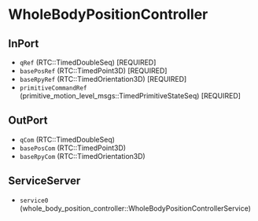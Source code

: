 # WholeBodyPositionController

## InPort
- `qRef` (RTC::TimedDoubleSeq) [REQUIRED]
- `basePosRef` (RTC::TimedPoint3D) [REQUIRED]
- `baseRpyRef` (RTC::TimedOrientation3D) [REQUIRED]
- `primitiveCommandRef` (primitive_motion_level_msgs::TimedPrimitiveStateSeq) [REQUIRED]

## OutPort
- `qCom` (RTC::TimedDoubleSeq)
- `basePosCom` (RTC::TimedPoint3D)
- `baseRpyCom` (RTC::TimedOrientation3D)

## ServiceServer
- `service0` (whole_body_position_controller::WholeBodyPositionControllerService)